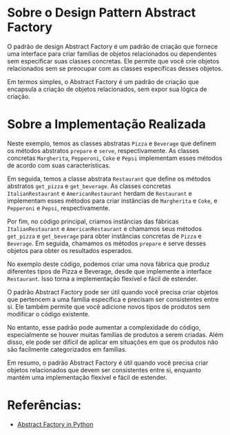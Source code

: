 # Sobre o Design Pattern Abstract Factory
O padrão de design Abstract Factory é um padrão de criação que fornece uma 
interface para criar famílias de objetos relacionados ou dependentes sem 
especificar suas classes concretas. Ele permite que você crie objetos 
relacionados sem se preocupar com as classes específicas desses objetos.

Em termos simples, o Abstract Factory é um padrão de criação que encapsula
a criação de objetos relacionados, sem expor sua lógica de criação.


# Sobre a Implementação Realizada
Neste exemplo, temos as classes abstratas `Pizza` e `Beverage` que definem 
os métodos abstratos `prepare` e `serve`, respectivamente. As classes 
concretas `Margherita`, `Pepperoni`, `Coke` e `Pepsi` implementam esses métodos
de acordo com suas características.

Em seguida, temos a classe abstrata `Restaurant` que define os métodos 
abstratos `get_pizza` e `get_beverage`. As classes concretas `ItalianRestaurant` 
e `AmericanRestaurant` herdam de `Restaurant` e implementam esses métodos para 
criar instâncias de `Margherita` e `Coke`, e `Pepperoni` e `Pepsi`, respectivamente.

Por fim, no código principal, criamos instâncias das fábricas 
`ItalianRestaurant` e `AmericanRestaurant` e chamamos seus métodos 
`get_pizza` e `get_beverage` para obter instâncias concretas de `Pizza` 
e `Beverage`. Em seguida, chamamos os métodos `prepare` e serve desses 
objetos para obter os resultados esperados.


No exemplo deste código, podemos criar uma nova fábrica que produz diferentes
tipos de Pizza e Beverage, desde que implemente a interface `Restaurant`.
Isso torna a implementação flexível e fácil de estender.

O padrão Abstract Factory pode ser útil quando você precisa criar 
objetos que pertencem a uma família específica e precisam ser 
consistentes entre si. Ele também permite que você adicione novos 
tipos de produtos sem modificar o código existente.

No entanto, esse padrão pode aumentar a complexidade do código, 
especialmente se houver muitas famílias de produtos a serem criadas.
Além disso, ele pode ser difícil de aplicar em situações em que os 
produtos não são facilmente categorizados em famílias.

Em resumo, o padrão Abstract Factory é útil quando você precisa
criar objetos relacionados que devem ser consistentes entre si, 
enquanto mantém uma implementação flexível e fácil de estender.


# Referências:
- [Abstract Factory in Python](https://refactoring.guru/design-patterns/abstract-factory/python/example)